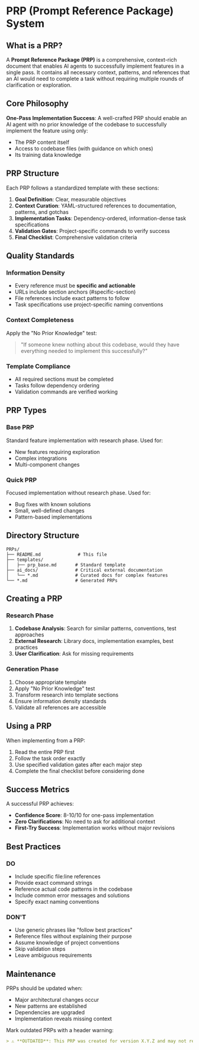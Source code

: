 # PRP (Prompt Reference Package) System

## What is a PRP?

A **Prompt Reference Package (PRP)** is a comprehensive, context-rich document that enables AI agents to successfully implement features in a single pass. It contains all necessary context, patterns, and references that an AI would need to complete a task without requiring multiple rounds of clarification or exploration.

## Core Philosophy

**One-Pass Implementation Success**: A well-crafted PRP should enable an AI agent with no prior knowledge of the codebase to successfully implement the feature using only:

- The PRP content itself
- Access to codebase files (with guidance on which ones)
- Its training data knowledge

## PRP Structure

Each PRP follows a standardized template with these sections:

1. **Goal Definition**: Clear, measurable objectives
2. **Context Curation**: YAML-structured references to documentation, patterns, and gotchas
3. **Implementation Tasks**: Dependency-ordered, information-dense task specifications
4. **Validation Gates**: Project-specific commands to verify success
5. **Final Checklist**: Comprehensive validation criteria

## Quality Standards

### Information Density

- Every reference must be **specific and actionable**
- URLs include section anchors (#specific-section)
- File references include exact patterns to follow
- Task specifications use project-specific naming conventions

### Context Completeness

Apply the "No Prior Knowledge" test:

> "If someone knew nothing about this codebase, would they have everything needed to implement this successfully?"

### Template Compliance

- All required sections must be completed
- Tasks follow dependency ordering
- Validation commands are verified working

## PRP Types

### Base PRP

Standard feature implementation with research phase. Used for:

- New features requiring exploration
- Complex integrations
- Multi-component changes

### Quick PRP

Focused implementation without research phase. Used for:

- Bug fixes with known solutions
- Small, well-defined changes
- Pattern-based implementations

## Directory Structure

```
PRPs/
├── README.md              # This file
├── templates/
│   ├── prp_base.md       # Standard template
├── ai_docs/              # Critical external documentation
│   └── *.md              # Curated docs for complex features
└── *.md                  # Generated PRPs
```

## Creating a PRP

### Research Phase

1. **Codebase Analysis**: Search for similar patterns, conventions, test approaches
2. **External Research**: Library docs, implementation examples, best practices
3. **User Clarification**: Ask for missing requirements

### Generation Phase

1. Choose appropriate template
2. Apply "No Prior Knowledge" test
3. Transform research into template sections
4. Ensure information density standards
5. Validate all references are accessible

## Using a PRP

When implementing from a PRP:

1. Read the entire PRP first
2. Follow the task order exactly
3. Use specified validation gates after each major step
4. Complete the final checklist before considering done

## Success Metrics

A successful PRP achieves:

- **Confidence Score**: 8-10/10 for one-pass implementation
- **Zero Clarifications**: No need to ask for additional context
- **First-Try Success**: Implementation works without major revisions

## Best Practices

### DO

- Include specific file:line references
- Provide exact command strings
- Reference actual code patterns in the codebase
- Include common error messages and solutions
- Specify exact naming conventions

### DON'T

- Use generic phrases like "follow best practices"
- Reference files without explaining their purpose
- Assume knowledge of project conventions
- Skip validation steps
- Leave ambiguous requirements

## Maintenance

PRPs should be updated when:

- Major architectural changes occur
- New patterns are established
- Dependencies are upgraded
- Implementation reveals missing context

Mark outdated PRPs with a header warning:

```markdown
> ⚠️ **OUTDATED**: This PRP was created for version X.Y.Z and may not reflect current patterns
```
